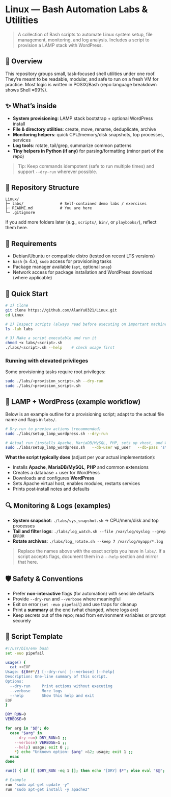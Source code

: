 # Linux — Bash Automation Labs & Utilities

> A collection of Bash scripts to automate Linux system setup, file management, monitoring, and log analysis. Includes a script to provision a LAMP stack with WordPress.

## 🌟 Overview
This repository groups small, task‑focused shell utilities under one roof. They’re meant to be readable, modular, and safe to run on a fresh VM for practice. Most logic is written in POSIX/Bash (repo language breakdown shows Shell ≈99%).

## ✨ What’s inside
- **System provisioning**: LAMP stack bootstrap + optional WordPress install
- **File & directory utilities**: create, move, rename, deduplicate, archive
- **Monitoring helpers**: quick CPU/memory/disk snapshots, top processes, services
- **Log tools**: rotate, tail/grep, summarize common patterns
- **Tiny helpers in Python (if any)** for parsing/formatting (minor part of the repo)

> Tip: Keep commands idempotent (safe to run multiple times) and support `--dry-run` wherever possible.

## 📁 Repository Structure
```
Linux/
├─ labs/                # Self-contained demo labs / exercises
├─ README.md            # You are here
└─ .gitignore
```
If you add more folders later (e.g., `scripts/`, `bin/`, or `playbooks/`), reflect them here.

## 🧰 Requirements
- Debian/Ubuntu or compatible distro (tested on recent LTS versions)
- `bash` (≥ 4.x), `sudo` access for provisioning tasks
- Package manager available (`apt`, optional `snap`)
- Network access for package installation and WordPress download (where applicable)

## 🚀 Quick Start
```bash
# 1) Clone
git clone https://github.com/AlanYu0321/Linux.git
cd Linux

# 2) Inspect scripts (always read before executing on important machines)
ls -lah labs

# 3) Make a script executable and run it
chmod +x labs/<script>.sh
./labs/<script>.sh --help    # check usage first
```

### Running with elevated privileges
Some provisioning tasks require root privileges:
```bash
sudo ./labs/<provision_script>.sh --dry-run
sudo ./labs/<provision_script>.sh
```

## 🧪 LAMP + WordPress (example workflow)
Below is an example outline for a provisioning script; adapt to the actual file name and flags in `labs/`.

```bash
# Dry-run to preview actions (recommended)
sudo ./labs/setup_lamp_wordpress.sh --dry-run

# Actual run (installs Apache, MariaDB/MySQL, PHP, sets up vhost, and WordPress)
sudo ./labs/setup_lamp_wordpress.sh   --db-user wp_user   --db-pass 'strong_password'   --site-domain example.local   --wp-title "My Blog"   --wp-admin-user admin   --wp-admin-pass 'another_strong_password'
```

**What the script typically does** (adjust per your actual implementation):
- Installs **Apache**, **MariaDB/MySQL**, **PHP** and common extensions
- Creates a database + user for WordPress
- Downloads and configures **WordPress**
- Sets Apache virtual host, enables modules, restarts services
- Prints post‑install notes and defaults

## 🔍 Monitoring & Logs (examples)
- **System snapshot**: `./labs/sys_snapshot.sh` → CPU/mem/disk and top processes
- **Tail and filter logs**: `./labs/log_watch.sh --file /var/log/syslog --grep ERROR`
- **Rotate archives**: `./labs/log_rotate.sh --keep 7 /var/log/myapp/*.log`

> Replace the names above with the exact scripts you have in `labs/`. If a script accepts flags, document them in a `--help` section and mirror that here.

## 🛡️ Safety & Conventions
- Prefer **non‑interactive** flags (for automation) with sensible defaults
- Provide `--dry-run` and `--verbose` where meaningful
- Exit on error (`set -euo pipefail`) and use traps for cleanup
- Print a **summary** at the end (what changed, where logs are)
- Keep secrets out of the repo; read from environment variables or prompt securely

## 🧩 Script Template
```bash
#!/usr/bin/env bash
set -euo pipefail

usage() {
  cat <<EOF
Usage: ${0##*/} [--dry-run] [--verbose] [--help]
Description: One-line summary of this script.
Options:
  --dry-run     Print actions without executing
  --verbose     More logs
  --help        Show this help and exit
EOF
}

DRY_RUN=0
VERBOSE=0

for arg in "$@"; do
  case "$arg" in
    --dry-run) DRY_RUN=1 ;;
    --verbose) VERBOSE=1 ;;
    --help) usage; exit 0 ;;
    *) echo "Unknown option: $arg" >&2; usage; exit 1 ;;
  esac
done

run() { if [[ $DRY_RUN -eq 1 ]]; then echo "[DRY] $*"; else eval "$@"; fi; }

# Example
run "sudo apt-get update -y"
run "sudo apt-get install -y apache2"
```

